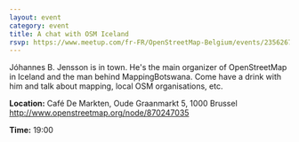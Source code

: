 ```yaml
---
layout: event
category: event
title: A chat with OSM Iceland
rsvp: https://www.meetup.com/fr-FR/OpenStreetMap-Belgium/events/235626704/
---
```

Jóhannes B. Jensson is in town. He's the main organizer of OpenStreetMap in Iceland and the man behind MappingBotswana. Come have a drink with him and talk about mapping, local OSM organisations, etc.

**Location:** 
Café De Markten, Oude Graanmarkt 5, 1000 Brussel <http://www.openstreetmap.org/node/870247035>

**Time:**
19:00
